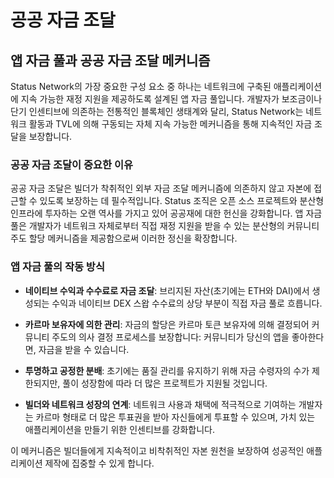 # 공공 자금 조달

## 앱 자금 풀과 공공 자금 조달 메커니즘

Status Network의 가장 중요한 구성 요소 중 하나는 네트워크에 구축된 애플리케이션에 지속 가능한 재정 지원을 제공하도록 설계된 앱 자금 풀입니다. 개발자가 보조금이나 단기 인센티브에 의존하는 전통적인 블록체인 생태계와 달리, Status Network는 네트워크 활동과 TVL에 의해 구동되는 자체 지속 가능한 메커니즘을 통해 지속적인 자금 조달을 보장합니다.

### 공공 자금 조달이 중요한 이유

공공 자금 조달은 빌더가 착취적인 외부 자금 조달 메커니즘에 의존하지 않고 자본에 접근할 수 있도록 보장하는 데 필수적입니다. Status 조직은 오픈 소스 프로젝트와 분산형 인프라에 투자하는 오랜 역사를 가지고 있어 공공재에 대한 헌신을 강화합니다. 앱 자금 풀은 개발자가 네트워크 자체로부터 직접 재정 지원을 받을 수 있는 분산형의 커뮤니티 주도 할당 메커니즘을 제공함으로써 이러한 정신을 확장합니다.

### 앱 자금 풀의 작동 방식

- **네이티브 수익과 수수료로 자금 조달**: 브리지된 자산(초기에는 ETH와 DAI)에서 생성되는 수익과 네이티브 DEX 스왑 수수료의 상당 부분이 직접 자금 풀로 흐릅니다.

- **카르마 보유자에 의한 관리**: 자금의 할당은 카르마 토큰 보유자에 의해 결정되어 커뮤니티 주도의 의사 결정 프로세스를 보장합니다: 커뮤니티가 당신의 앱을 좋아한다면, 자금을 받을 수 있습니다.

- **투명하고 공정한 분배**: 초기에는 품질 관리를 유지하기 위해 자금 수령자의 수가 제한되지만, 풀이 성장함에 따라 더 많은 프로젝트가 지원될 것입니다.

- **빌더와 네트워크 성장의 연계**: 네트워크 사용과 채택에 적극적으로 기여하는 개발자는 카르마 형태로 더 많은 투표권을 받아 자신들에게 투표할 수 있으며, 가치 있는 애플리케이션을 만들기 위한 인센티브를 강화합니다.

이 메커니즘은 빌더들에게 지속적이고 비착취적인 자본 원천을 보장하여 성공적인 애플리케이션 제작에 집중할 수 있게 합니다.